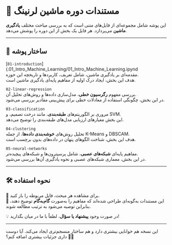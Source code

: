 # 📌 مستندات دوره ماشین لرنینگ

این پوشه شامل مجموعه‌ای از فایل‌های متنی است که به بررسی مباحث مختلف **یادگیری ماشین** می‌پردازد. هر فایل یک بخش از این دوره را پوشش می‌دهد.

---

## 📁 ساختار پوشه

[`01-introduction`](.01_Intro_Machine_Learning/01_Intro_Machine_Learning.ipynd  
مقدمه‌ای بر یادگیری ماشین، شامل تعریف، کاربردها و تاریخچه این حوزه.  
هدف این بخش، ایجاد درک اولیه از مفاهیم پایه‌ای یادگیری ماشین است.  

`02-linear-regression`  
بررسی مفهوم **رگرسیون خطی**، مدل‌سازی داده‌ها و روش‌های تحلیل آن.  
در این بخش، چگونگی استفاده از معادلات خطی برای پیش‌بینی مقادیر بررسی می‌شود.  

`03-classification`  
مروری بر الگوریتم‌های **طبقه‌بندی**، مانند درخت تصمیم، و SVM.  
این بخش معیارهای ارزیابی مدل‌های طبقه‌بندی را توضیح می‌دهد.  

`04-clustering`  
تحلیل روش‌های **خوشه‌بندی داده‌ها**، از جمله K-Means و DBSCAM.  
هدف این بخش، شناخت الگوهای پنهان در داده‌های بدون برچسب است.  

`05-neural-networks`  
مفاهیم پایه‌ای **شبکه‌های عصبی**، شامل پرسپترون‌ها و شبکه‌های پیچیده‌تر.  
در این بخش، معماری شبکه‌های عصبی و نحوه یادگیری آن‌ها بررسی می‌شود.  

---

## 🛠️ نحوه استفاده

🔹 برای مشاهده هر مبحث، فایل مربوطه را باز کنید.  
🔹 این مستندات به‌گونه‌ای طراحی شده‌اند که مفاهیم را به‌صورت **گام‌به‌گام** توضیح دهند، بنابراین توصیه می‌شود به ترتیب مطالعه شوند.  

💡 در صورت وجود **پیشنهاد یا سؤال**، لطفاً با ما در میان بگذارید!

---

این نسخه هم خوانایی بیشتری دارد و هم ساختار منسجم‌تری ایجاد می‌کند. آیا دوست داری جزئیات بیشتری اضافه کنم؟ 🚀😊
